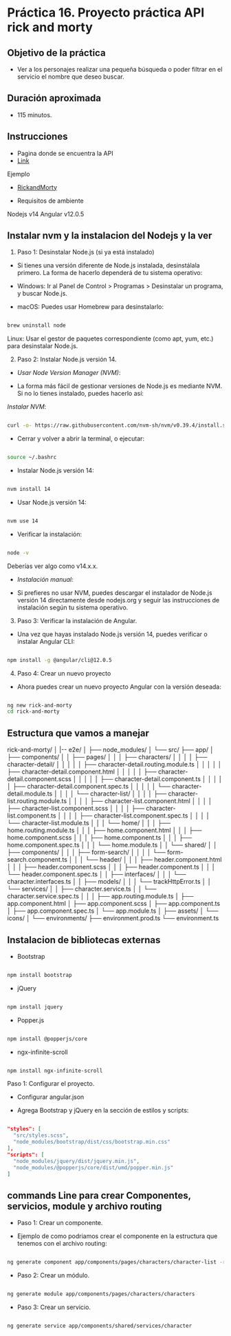 # Práctica 16. Proyecto práctica API rick and morty

## Objetivo de la práctica

- Ver a los personajes realizar una pequeña búsqueda o poder filtrar en el servicio el nombre que deseo buscar.

## Duración aproximada
- 115 minutos.

## Instrucciones

- Pagina donde se encuentra la API
- [Link](https://rickandmortyapi.com/documentation/#get-all-characters)

Ejemplo

- [RickandMorty](./assets/Captura%20de%20pantalla%202024-09-30%20144019.png)

- Requisitos de ambiente

Nodejs v14
Angular v12.0.5


## Instalar nvm y la instalacion del Nodejs y la ver

1. Paso 1: Desinstalar Node.js (si ya está instalado)

- Si tienes una versión diferente de Node.js instalada, desinstálala primero. La forma de hacerlo dependerá de tu sistema operativo:

- Windows: Ir al Panel de Control > Programas > Desinstalar un programa, y buscar Node.js.

- macOS: Puedes usar Homebrew para desinstalarlo:

```bash

brew uninstall node
```

Linux: Usar el gestor de paquetes correspondiente (como apt, yum, etc.) para desinstalar Node.js.

2. Paso 2: Instalar Node.js versión 14.

- *Usar Node Version Manager (NVM)*:

- La forma más fácil de gestionar versiones de Node.js es mediante NVM. Si no lo tienes instalado, puedes hacerlo así:

*Instalar NVM*:

```bash

curl -o- https://raw.githubusercontent.com/nvm-sh/nvm/v0.39.4/install.sh | bash
```

-  Cerrar y volver a abrir la terminal, o ejecutar:

```bash

source ~/.bashrc
```

- Instalar Node.js versión 14:

```bash

nvm install 14
```

- Usar Node.js versión 14:

```bash

nvm use 14
```

- Verificar la instalación:

```bash

node -v
```

Deberías ver algo como v14.x.x.

- *Instalación manual:*

- Si prefieres no usar NVM, puedes descargar el instalador de Node.js versión 14 directamente desde nodejs.org y seguir las instrucciones de instalación según tu sistema operativo.

3. Paso 3: Verificar la instalación de Angular.
- Una vez que hayas instalado Node.js versión 14, puedes verificar o instalar Angular CLI:

```bash

npm install -g @angular/cli@12.0.5
```

4. Paso 4: Crear un nuevo proyecto
- Ahora puedes crear un nuevo proyecto Angular con la versión deseada:

```bash

ng new rick-and-morty
cd rick-and-morty
```


## Estructura que vamos a manejar


rick-and-morty/
│
|-- e2e/
│
├── node_modules/
│
└── src/
    ├── app/
    │   ├── components/
    │   │   ├── pages/
    │   │   │   ├── characters/
    │   │   │   │   ├── character-detail/
    │   │   │   │   │   ├── character-detail.routing.module.ts
    │   │   │   │   │   ├── character-detail.component.html
    │   │   │   │   │   ├── character-detail.component.scss
    │   │   │   │   │   ├── character-detail.component.ts
    │   │   │   │   │   ├── character-detail.component.spec.ts
    │   │   │   │   │   └── character-detail.module.ts
    │   │   │   │   └── character-list/
    │   │   │   │       ├── character-list.routing.module.ts
    │   │   │   │       ├── character-list.component.html
    │   │   │   │       ├── character-list.component.scss
    │   │   │   │       ├── character-list.component.ts
    │   │   │   │       ├── character-list.component.spec.ts
    │   │   │   │       └── character-list.module.ts
    │   │   │   └── home/
    │   │   │       ├── home.routing.module.ts
    │   │   │       ├── home.component.html
    │   │   │       ├── home.component.scss
    │   │   │       ├── home.component.ts
    │   │   │       ├── home.component.spec.ts
    │   │   │       └── home.module.ts
    │   │   └── shared/
    │   │       ├── components/
    │   │       │   ├── form-search/
    │   │       │   │   └── form-search.component.ts
    │   │       │   └── header/
    │   │       │       ├── header.component.html
    │   │       │       ├── header.component.scss
    │   │       │       ├── header.component.ts
    │   │       │       └── header.component.spec.ts
    │   │       ├── interfaces/
    │   │       │   └── character.interfaces.ts
    │   │       ├── models/
    │   │       │   └── trackHttpError.ts
    │   │       └── services/
    │   │           ├── character.service.ts
    │   │           └── character.service.spec.ts
    │   │
    │   ├── app.routing.module.ts
    │   ├── app.component.html
    │   ├── app.component.scss
    │   ├── app.component.ts
    │   ├── app.component.spec.ts
    │   └── app.module.ts
    │
    ├── assets/
    │   └── icons/
    │
    └── environments/
        ├── environment.prod.ts
        └── environment.ts

## Instalacion de bibliotecas externas

- Bootstrap

```bash

npm install bootstrap
```

- jQuery

```bash

npm install jquery
```

- Popper.js

```bash

npm install @popperjs/core
```

- ngx-infinite-scroll

```bash

npm install ngx-infinite-scroll

```

Paso 1: Configurar el proyecto.
- Configurar angular.json

- Agrega Bootstrap y jQuery en la sección de estilos y scripts:
```json

"styles": [
  "src/styles.scss",
  "node_modules/bootstrap/dist/css/bootstrap.min.css"
],
"scripts": [
  "node_modules/jquery/dist/jquery.min.js",
  "node_modules/@popperjs/core/dist/umd/popper.min.js"
]

```

## commands Line para crear Componentes, servicios, module y archivo routing

- Paso 1: Crear un componente.

- Ejemplo de como podriamos crear el componente en la estructura que tenemos con el archivo routing:

```bash

ng generate component app/components/pages/characters/character-list -routing
```

- Paso 2: Crear un módulo.

```bash

ng generate module app/components/pages/characters/characters
```

- Paso 3: Crear un servicio.

```bash

ng generate service app/components/shared/services/character
```






















